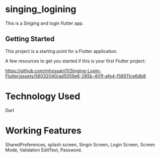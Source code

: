 # singing_logining

This is a Singing and login flutter app.

## Getting Started

This project is a starting point for a Flutter application.

A few resources to get you started if this is your first Flutter project:

https://github.com/mhossain11/Singing-Login-Flutter/assets/56032040/ad5059e6-285b-401f-afe4-f58511ce6db8

# Technology Used
Dart
# Working Features
 SharedPreferences,
 splash screen,
 Singin Screen,
 Login Screen,
 Screen Mode,
 Validation EditText, Password.


 
